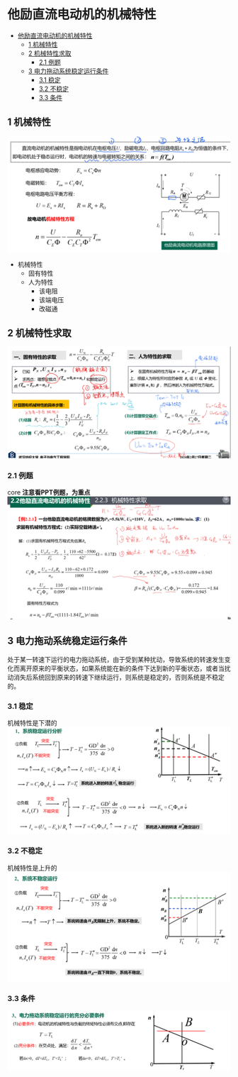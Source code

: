<!--
 * @Author: 小叶同学
 * @Date: 2024-03-13 15:58:47
 * @LastEditors: Please set LastEditors
 * @LastEditTime: 2024-03-13 17:30:00
 * @Description: 请填写简介
-->
# 他励直流电动机的机械特性


<!-- @import "[TOC]" {cmd="toc" depthFrom=1 depthTo=6 orderedList=false} -->

<!-- code_chunk_output -->

- [他励直流电动机的机械特性](#他励直流电动机的机械特性)
  - [1 机械特性](#1-机械特性)
  - [2 机械特性求取](#2-机械特性求取)
    - [2.1 例题](#21-例题)
  - [3 电力拖动系统稳定运行条件](#3-电力拖动系统稳定运行条件)
    - [3.1 稳定](#31-稳定)
    - [3.2 不稳定](#32-不稳定)
    - [3.3 条件](#33-条件)

<!-- /code_chunk_output -->


## 1 机械特性

![alt text](image-3.png)

- 机械特性
  - 固有特性
  - 人为特性
    - 该电阻
    - 该端电压
    - 改磁通



## 2 机械特性求取

![alt text](image-4.png)


### 2.1 例题

core 
**注意看PPT例题，为重点**
![alt text](image-5.png)



## 3 电力拖动系统稳定运行条件

处于某一转速下运行的电力拖动系统，由于受到某种扰动，导致系统的转速发生变化而离开原来的平衡状态，如果系统能在新的条件下达到新的平衡状态，或者当扰动消失后系统回到原来的转速下继续运行，则系统是稳定的，否则系统是不稳定的。

### 3.1 稳定

机械特性是下潜的
![alt text](image-6.png)


### 3.2 不稳定

机械特性是上升的
![alt text](image-7.png)


### 3.3 条件

![alt text](image-8.png)